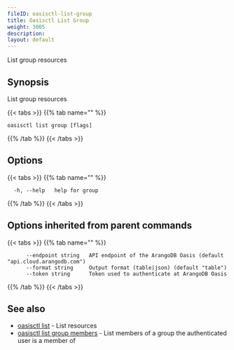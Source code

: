 ```yaml
---
fileID: oasisctl-list-group
title: Oasisctl List Group
weight: 3005
description: 
layout: default
---
```

List group resources

## Synopsis

List group resources

{{< tabs >}}
{{% tab name="" %}}
```
oasisctl list group [flags]
```
{{% /tab %}}
{{< /tabs >}}

## Options

{{< tabs >}}
{{% tab name="" %}}
```
  -h, --help   help for group
```
{{% /tab %}}
{{< /tabs >}}

## Options inherited from parent commands

{{< tabs >}}
{{% tab name="" %}}
```
      --endpoint string   API endpoint of the ArangoDB Oasis (default "api.cloud.arangodb.com")
      --format string     Output format (table|json) (default "table")
      --token string      Token used to authenticate at ArangoDB Oasis
```
{{% /tab %}}
{{< /tabs >}}

## See also

* [oasisctl list]()	 - List resources
* [oasisctl list group members](oasisctl-list-group-members)	 - List members of a group the authenticated user is a member of

